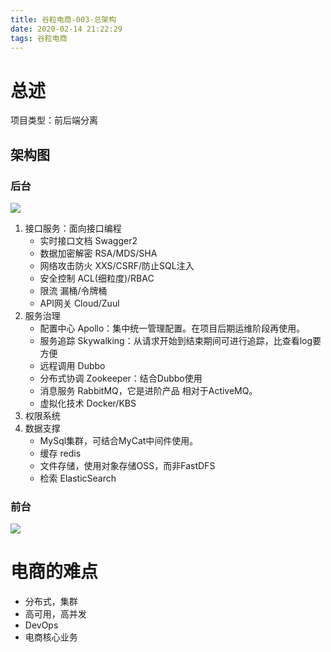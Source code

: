 ```yaml
---
title: 谷粒电商-003-总架构
date: 2020-02-14 21:22:29
tags: 谷粒电商
---
```

# 总述
项目类型：前后端分离

## 架构图
### 后台
![](/images/谷粒电商/谷粒电商-架构图.png)

1. 接口服务：面向接口编程
   - 实时接口文档 Swagger2
   - 数据加密解密 RSA/MDS/SHA
   - 网络攻击防火 XXS/CSRF/防止SQL注入
   - 安全控制 ACL(细粒度)/RBAC
   - 限流 漏桶/令牌桶
   - API网关 Cloud/Zuul
2. 服务治理
   - 配置中心 Apollo：集中统一管理配置。在项目后期运维阶段再使用。
   - 服务追踪 Skywalking：从请求开始到结束期间可进行追踪，比查看log要方便
   - 远程调用 Dubbo
   - 分布式协调 Zookeeper：结合Dubbo使用
   - 消息服务 RabbitMQ，它是进阶产品 相对于ActiveMQ。
   - 虚拟化技术 Docker/KBS
3. 权限系统
4. 数据支撑
   - MySql集群，可结合MyCat中间件使用。
   - 缓存 redis
   - 文件存储，使用对象存储OSS，而非FastDFS
   - 检索 ElasticSearch

### 前台
![](/images/谷粒电商/谷粒电商-前台业务.png)

# 电商的难点
- 分布式，集群
- 高可用，高并发
- DevOps
- 电商核心业务